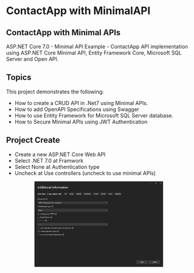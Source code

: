 # ContactApp with MinimalAPI
<h2>ContactApp with Minimal APIs</h2>
<p>ASP.NET Core 7.0 - Minimal API Example - ContactApp API implementation using ASP.NET Core Minimal API, Entity Framework Core, Microsoft SQL Server and Open API.</p>

<h2>Topics</h2>
<p>This project demonstrates the following:</p>
<ul>
    <li>How to create a CRUD API in .Net7 using Minimal APIs.</li>
    <li>How to add OpenAPI Specifications using Swagger</li>
    <li>How to use Entity Framework for Microsoft SQL Server database.</li>
    <li>How to Secure Minimal APIs using JWT Authentication</li>
</ul>

<h2>Project Create</h2>
<ul>
    <li>Create a new ASP.NET Core Web API</li>
    <li>Select .NET 7.0 at Framwork</li>
    <li>Select None at Authentication type</li>
    <li>Uncheck at Use controllers (uncheck to use minimal APIs)</li>
</ul>

<p align="center">
  <img src="https://github.com/Aronno1920/ContactAppMinimalAPI/blob/main/Img/Screenshot_1.png" width="350" title="Project Creation">
</p>



